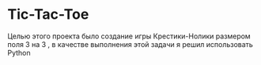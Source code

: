 # Tic-Tac-Toe
Целью этого проекта было создание игры Крестики-Нолики размером поля 3 на 3 , в качестве выполнения этой задачи я решил использовать Python
